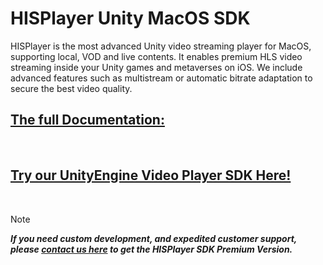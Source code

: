 # HISPlayer Unity MacOS SDK

HISPlayer is the most advanced Unity video streaming player for MacOS, supporting local, VOD and live contents. It enables premium HLS video streaming inside your Unity games and metaverses on iOS. We include advanced features such as multistream or automatic bitrate adaptation to secure the best video quality.


## [The full Documentation:](https://hisplayer.github.io/UnityMacOS-SDK)



<br>

## [Try our UnityEngine Video Player SDK Here!](https://github.com/HISPlayer/Unity_Video_Player/releases/tag/v3.4.1)

<br>

> [!NOTE]
> ***If you need custom development, and expedited customer support, please [contact us here](https://hisplayer.com/contact-hisplayer-unity-sdk-premium/) to get the HISPlayer SDK Premium Version.***
